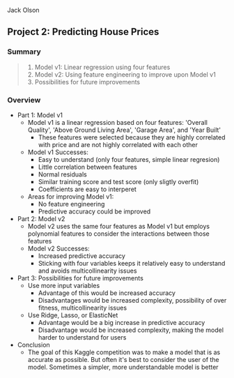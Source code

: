 Jack Olson

## Project 2: Predicting House Prices

### Summary
>1.	Model v1: Linear regression using four features
>2.	Model v2: Using feature engineering to improve upon Model v1
>3.	Possibilities for future improvements

### Overview
- Part 1: Model v1
    * Model v1 is a linear regression based on four features: 'Overall Quality', 'Above Ground Living Area', 'Garage Area', and 'Year Built'
      * These features were selected because they are highly correlated with price and are not highly correlated with each other
    * Model v1 Successes:
      * Easy to understand (only four features, simple linear regresion)
      * Little correlation between features
      * Normal residuals
      * Similar training score and test score (only sligtly overfit)
      * Coefficients are easy to interperet
    * Areas for improving Model v1:
      * No feature engineering
      * Predictive accuracy could be improved
- Part 2: Model v2
  * Model v2 uses the same four features as Model v1 but employs polynomial features to consider the interactions between those features
  * Model v2 Successes:
    * Increased predictive accuracy
    * Sticking with four variables keeps it relatively easy to understand and avoids multicollinearity issues
- Part 3: Possibilities for future improvements
  * Use more input variables
    * Advantage of this would be increased accuracy
    * Disadvantages would be increased complexity, possibility of over fitness, multicollinearity issues
  * Use Ridge, Lasso, or ElasticNet
    * Advantage would be a big increase in predictive accuracy
    * Disadvantage would be increased complexity, making the model harder to understand for users
- Conclusion
  * The goal of this Kaggle competition was to make a model that is as accurate as possible. But often it's best to consider the user of the model. Sometimes a simpler, more understandable model is better